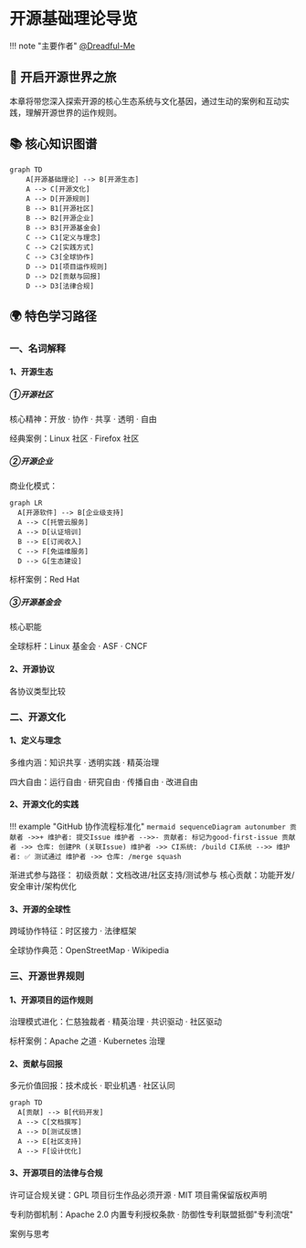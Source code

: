 # 开源基础理论导览

!!! note "主要作者"
    [@Dreadful-Me](github.com/Dreadful-Me)

## 🚀 开启开源世界之旅

本章将带您深入探索开源的核心生态系统与文化基因，通过生动的案例和互动实践，理解开源世界的运作规则。

## 📚 核心知识图谱

```mermaid
graph TD
    A[开源基础理论] --> B[开源生态]
    A --> C[开源文化]
    A --> D[开源规则]
    B --> B1[开源社区]
    B --> B2[开源企业]
    B --> B3[开源基金会]
    C --> C1[定义与理念]
    C --> C2[实践方式]
    C --> C3[全球协作]
    D --> D1[项目运作规则]
    D --> D2[贡献与回报]
    D --> D3[法律合规]
```

## 🌍 特色学习路径

### 一、名词解释

#### 1、开源生态

##### ①开源社区

核心精神：开放 · 协作 · 共享 · 透明 · 自由

经典案例：Linux 社区 · Firefox 社区

##### ②开源企业

商业化模式：

```mermaid
graph LR
  A[开源软件] --> B[企业级支持]
  A --> C[托管云服务]
  A --> D[认证培训]
  B --> E[订阅收入]
  C --> F[免运维服务]
  D --> G[生态建设]
```

标杆案例：Red Hat

##### ③开源基金会

核心职能

全球标杆：Linux 基金会 · ASF · CNCF

#### 2、开源协议

各协议类型比较

### 二、开源文化

#### 1、定义与理念

多维内涵：知识共享 · 透明实践 · 精英治理

四大自由：运行自由 · 研究自由 · 传播自由 · 改进自由

#### 2、开源文化的实践

!!! example "GitHub 协作流程标准化"
    ```mermaid
      sequenceDiagram
    autonumber
    贡献者 ->>+ 维护者: 提交Issue
    维护者 -->>- 贡献者: 标记为good-first-issue
    贡献者 ->> 仓库: 创建PR (关联Issue)
    维护者 ->> CI系统: /build
    CI系统 -->> 维护者: ✅ 测试通过
    维护者 ->> 仓库: /merge squash
    ```

渐进式参与路径：
初级贡献：文档改进/社区支持/测试参与
核心贡献：功能开发/安全审计/架构优化

#### 3、开源的全球性

跨域协作特征：时区接力 · 法律框架

全球协作典范：OpenStreetMap · Wikipedia

### 三、开源世界规则

#### 1、开源项目的运作规则

治理模式进化：仁慈独裁者 · 精英治理 · 共识驱动 · 社区驱动

标杆案例：Apache 之道 · Kubernetes 治理

#### 2、贡献与回报

多元价值回报：技术成长 · 职业机遇 · 社区认同

```mermaid
graph TD
  A[贡献] --> B[代码开发]
  A --> C[文档撰写]
  A --> D[测试反馈]
  A --> E[社区支持]
  A --> F[设计优化]
```

#### 3、开源项目的法律与合规

许可证合规关键：GPL 项目衍生作品必须开源 · MIT 项目需保留版权声明

专利防御机制：Apache 2.0 内置专利授权条款 · 防御性专利联盟抵御"专利流氓"

案例与思考
